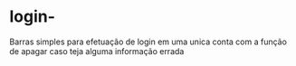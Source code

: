 # login-
Barras simples para efetuação de login em uma unica conta com a função de apagar caso teja alguma informação errada
